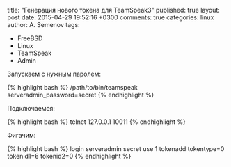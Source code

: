 title: "Генерация нового токена для TeamSpeak3"
published: true
layout: post
date: 2015-04-29 19:52:16 +0300
comments: true
categories: linux
author: A. Semenov
tags: 
- FreeBSD
- Linux
- TeamSpeak
- Admin

Запускаем с нужным паролем:

{% highlight bash %}
/path/to/bin/teamspeak <any parameters> serveradmin_password=secret
{% endhighlight %}

<!--more-->

Подключаемся:

{% highlight bash %}
telnet 127.0.0.1 10011
{% endhighlight %}

Фигачим:

{% highlight bash %}
login serveradmin secret
use 1
tokenadd tokentype=0 tokenid1=6 tokenid2=0
{% endhighlight %}

